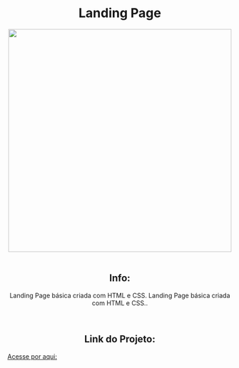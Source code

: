 <h1 align="center">Landing Page</h1>
<div align="center">
<img height="500cm" src="https://ibb.co/QQ2b7gd">
</div>
<br>

<h2 align="center">Info: </h2>
<p align="center">Landing Page básica criada com HTML e CSS. </h1>Landing Page básica criada com HTML e CSS..</p>
<div align="center">
<link rel="stylesheet" href="https://cdn.jsdelivr.net/gh/devicons/devicon@v2.15.1/devicon.min.css"> <link rel="stylesheet" href="https://cdn.jsdelivr.net/gh/devicons/devicon@v2.15.1/devicon.min.css">
</div>
<br>
      
<h2 align="center"> Link do Projeto: </h1>
<a href="https://edu-amorim2.github.io/Landing-page/">Acesse por aqui:</a>

